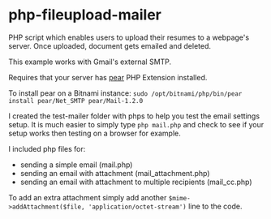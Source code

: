 # php-fileupload-mailer
PHP script which enables users to upload their resumes to a webpage's server. Once uploaded, document gets emailed and deleted.

This example works with Gmail's external SMTP.

Requires that your server has  [pear](http://pear.php.net) PHP Extension installed.

To install pear on a Bitnami instance:
`sudo /opt/bitnami/php/bin/pear install pear/Net_SMTP pear/Mail-1.2.0`

I created the test-mailer folder with phps to help you test the email settings setup.
It is much easier to simply type `php mail.php` and check to see if your setup works then testing on a browser for example.

I included php files for:
- sending a simple email (mail.php)
- sending an email with attachment (mail_attachment.php)
- sending an email with attachment to multiple recipients (mail_cc.php)

To add an extra attachment simply add another `$mime->addAttachment($file, 'application/octet-stream')` line to the code.


